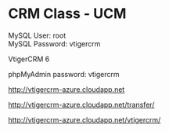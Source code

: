 # CRM Class - UCM

MySQL User: root<BR>
MySQL Password: vtigercrm<BR>

VtigerCRM 6<BR>

phpMyAdmin password: vtigercrm

http://vtigercrm-azure.cloudapp.net

http://vtigercrm-azure.cloudapp.net/transfer/

http://vtigercrm-azure.cloudapp.net/vtigercrm/

